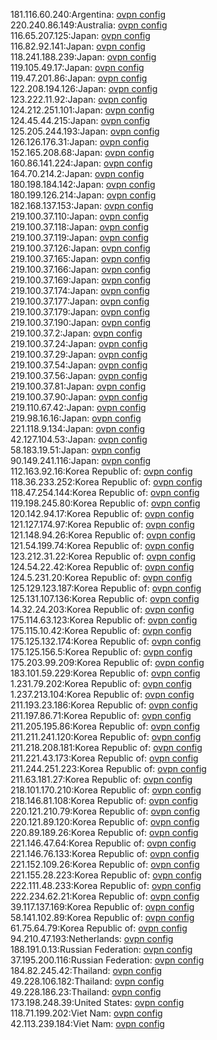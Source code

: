 181.116.60.240:Argentina: [ovpn config](vpn/181_116_60_240.ovpn)  
220.240.86.149:Australia: [ovpn config](vpn/220_240_86_149.ovpn)  
116.65.207.125:Japan: [ovpn config](vpn/116_65_207_125.ovpn)  
116.82.92.141:Japan: [ovpn config](vpn/116_82_92_141.ovpn)  
118.241.188.239:Japan: [ovpn config](vpn/118_241_188_239.ovpn)  
119.105.49.17:Japan: [ovpn config](vpn/119_105_49_17.ovpn)  
119.47.201.86:Japan: [ovpn config](vpn/119_47_201_86.ovpn)  
122.208.194.126:Japan: [ovpn config](vpn/122_208_194_126.ovpn)  
123.222.11.92:Japan: [ovpn config](vpn/123_222_11_92.ovpn)  
124.212.251.101:Japan: [ovpn config](vpn/124_212_251_101.ovpn)  
124.45.44.215:Japan: [ovpn config](vpn/124_45_44_215.ovpn)  
125.205.244.193:Japan: [ovpn config](vpn/125_205_244_193.ovpn)  
126.126.176.31:Japan: [ovpn config](vpn/126_126_176_31.ovpn)  
152.165.208.68:Japan: [ovpn config](vpn/152_165_208_68.ovpn)  
160.86.141.224:Japan: [ovpn config](vpn/160_86_141_224.ovpn)  
164.70.214.2:Japan: [ovpn config](vpn/164_70_214_2.ovpn)  
180.198.184.142:Japan: [ovpn config](vpn/180_198_184_142.ovpn)  
180.199.126.214:Japan: [ovpn config](vpn/180_199_126_214.ovpn)  
182.168.137.153:Japan: [ovpn config](vpn/182_168_137_153.ovpn)  
219.100.37.110:Japan: [ovpn config](vpn/219_100_37_110.ovpn)  
219.100.37.118:Japan: [ovpn config](vpn/219_100_37_118.ovpn)  
219.100.37.119:Japan: [ovpn config](vpn/219_100_37_119.ovpn)  
219.100.37.126:Japan: [ovpn config](vpn/219_100_37_126.ovpn)  
219.100.37.165:Japan: [ovpn config](vpn/219_100_37_165.ovpn)  
219.100.37.166:Japan: [ovpn config](vpn/219_100_37_166.ovpn)  
219.100.37.169:Japan: [ovpn config](vpn/219_100_37_169.ovpn)  
219.100.37.174:Japan: [ovpn config](vpn/219_100_37_174.ovpn)  
219.100.37.177:Japan: [ovpn config](vpn/219_100_37_177.ovpn)  
219.100.37.179:Japan: [ovpn config](vpn/219_100_37_179.ovpn)  
219.100.37.190:Japan: [ovpn config](vpn/219_100_37_190.ovpn)  
219.100.37.2:Japan: [ovpn config](vpn/219_100_37_2.ovpn)  
219.100.37.24:Japan: [ovpn config](vpn/219_100_37_24.ovpn)  
219.100.37.29:Japan: [ovpn config](vpn/219_100_37_29.ovpn)  
219.100.37.54:Japan: [ovpn config](vpn/219_100_37_54.ovpn)  
219.100.37.56:Japan: [ovpn config](vpn/219_100_37_56.ovpn)  
219.100.37.81:Japan: [ovpn config](vpn/219_100_37_81.ovpn)  
219.100.37.90:Japan: [ovpn config](vpn/219_100_37_90.ovpn)  
219.110.67.42:Japan: [ovpn config](vpn/219_110_67_42.ovpn)  
219.98.16.16:Japan: [ovpn config](vpn/219_98_16_16.ovpn)  
221.118.9.134:Japan: [ovpn config](vpn/221_118_9_134.ovpn)  
42.127.104.53:Japan: [ovpn config](vpn/42_127_104_53.ovpn)  
58.183.19.51:Japan: [ovpn config](vpn/58_183_19_51.ovpn)  
90.149.241.116:Japan: [ovpn config](vpn/90_149_241_116.ovpn)  
112.163.92.16:Korea Republic of: [ovpn config](vpn/112_163_92_16.ovpn)  
118.36.233.252:Korea Republic of: [ovpn config](vpn/118_36_233_252.ovpn)  
118.47.254.144:Korea Republic of: [ovpn config](vpn/118_47_254_144.ovpn)  
119.198.245.80:Korea Republic of: [ovpn config](vpn/119_198_245_80.ovpn)  
120.142.94.17:Korea Republic of: [ovpn config](vpn/120_142_94_17.ovpn)  
121.127.174.97:Korea Republic of: [ovpn config](vpn/121_127_174_97.ovpn)  
121.148.94.26:Korea Republic of: [ovpn config](vpn/121_148_94_26.ovpn)  
121.54.199.74:Korea Republic of: [ovpn config](vpn/121_54_199_74.ovpn)  
123.212.31.22:Korea Republic of: [ovpn config](vpn/123_212_31_22.ovpn)  
124.54.22.42:Korea Republic of: [ovpn config](vpn/124_54_22_42.ovpn)  
124.5.231.20:Korea Republic of: [ovpn config](vpn/124_5_231_20.ovpn)  
125.129.123.187:Korea Republic of: [ovpn config](vpn/125_129_123_187.ovpn)  
125.131.107.136:Korea Republic of: [ovpn config](vpn/125_131_107_136.ovpn)  
14.32.24.203:Korea Republic of: [ovpn config](vpn/14_32_24_203.ovpn)  
175.114.63.123:Korea Republic of: [ovpn config](vpn/175_114_63_123.ovpn)  
175.115.10.42:Korea Republic of: [ovpn config](vpn/175_115_10_42.ovpn)  
175.125.132.174:Korea Republic of: [ovpn config](vpn/175_125_132_174.ovpn)  
175.125.156.5:Korea Republic of: [ovpn config](vpn/175_125_156_5.ovpn)  
175.203.99.209:Korea Republic of: [ovpn config](vpn/175_203_99_209.ovpn)  
183.101.59.229:Korea Republic of: [ovpn config](vpn/183_101_59_229.ovpn)  
1.231.79.202:Korea Republic of: [ovpn config](vpn/1_231_79_202.ovpn)  
1.237.213.104:Korea Republic of: [ovpn config](vpn/1_237_213_104.ovpn)  
211.193.23.186:Korea Republic of: [ovpn config](vpn/211_193_23_186.ovpn)  
211.197.86.71:Korea Republic of: [ovpn config](vpn/211_197_86_71.ovpn)  
211.205.195.86:Korea Republic of: [ovpn config](vpn/211_205_195_86.ovpn)  
211.211.241.120:Korea Republic of: [ovpn config](vpn/211_211_241_120.ovpn)  
211.218.208.181:Korea Republic of: [ovpn config](vpn/211_218_208_181.ovpn)  
211.221.43.173:Korea Republic of: [ovpn config](vpn/211_221_43_173.ovpn)  
211.244.251.223:Korea Republic of: [ovpn config](vpn/211_244_251_223.ovpn)  
211.63.181.27:Korea Republic of: [ovpn config](vpn/211_63_181_27.ovpn)  
218.101.170.210:Korea Republic of: [ovpn config](vpn/218_101_170_210.ovpn)  
218.146.81.108:Korea Republic of: [ovpn config](vpn/218_146_81_108.ovpn)  
220.121.210.79:Korea Republic of: [ovpn config](vpn/220_121_210_79.ovpn)  
220.121.89.120:Korea Republic of: [ovpn config](vpn/220_121_89_120.ovpn)  
220.89.189.26:Korea Republic of: [ovpn config](vpn/220_89_189_26.ovpn)  
221.146.47.64:Korea Republic of: [ovpn config](vpn/221_146_47_64.ovpn)  
221.146.76.133:Korea Republic of: [ovpn config](vpn/221_146_76_133.ovpn)  
221.152.109.26:Korea Republic of: [ovpn config](vpn/221_152_109_26.ovpn)  
221.155.28.223:Korea Republic of: [ovpn config](vpn/221_155_28_223.ovpn)  
222.111.48.233:Korea Republic of: [ovpn config](vpn/222_111_48_233.ovpn)  
222.234.62.21:Korea Republic of: [ovpn config](vpn/222_234_62_21.ovpn)  
39.117.137.169:Korea Republic of: [ovpn config](vpn/39_117_137_169.ovpn)  
58.141.102.89:Korea Republic of: [ovpn config](vpn/58_141_102_89.ovpn)  
61.75.64.79:Korea Republic of: [ovpn config](vpn/61_75_64_79.ovpn)  
94.210.47.193:Netherlands: [ovpn config](vpn/94_210_47_193.ovpn)  
188.191.0.13:Russian Federation: [ovpn config](vpn/188_191_0_13.ovpn)  
37.195.200.116:Russian Federation: [ovpn config](vpn/37_195_200_116.ovpn)  
184.82.245.42:Thailand: [ovpn config](vpn/184_82_245_42.ovpn)  
49.228.106.182:Thailand: [ovpn config](vpn/49_228_106_182.ovpn)  
49.228.186.23:Thailand: [ovpn config](vpn/49_228_186_23.ovpn)  
173.198.248.39:United States: [ovpn config](vpn/173_198_248_39.ovpn)  
118.71.199.202:Viet Nam: [ovpn config](vpn/118_71_199_202.ovpn)  
42.113.239.184:Viet Nam: [ovpn config](vpn/42_113_239_184.ovpn)  
